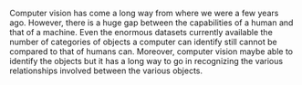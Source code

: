 Computer vision has come a long way from
where we were a few years ago. However, there is a
huge gap between the capabilities of a human and that
of a machine. Even the enormous datasets currently
available the number of categories of objects a
computer can identify still cannot be compared to that
of humans can. Moreover, computer vision maybe
able to identify the objects but it has a long way to go
in recognizing the various relationships involved
between the various objects. 
